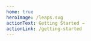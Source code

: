```yaml
---
home: true
heroImage: /leaps.svg
actionText: Getting Started →
actionLink: /getting-started
---
```


<style lang="stylus">
.hero h1
  display: none
.box
  width: 200px
  height: 200px
  background-color: rgb(75, 192, 192)
  padding: 10px
  color: #fff
  display: flex
  justify-content: center
  align-items: center
  border-radius: 50%
.text
  font-size: 100px
</style>
